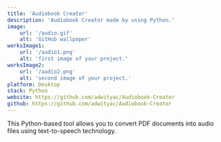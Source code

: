 ```yaml
---
title: 'Audiobook Creator'
description: 'Audiobook Creator made by using Python.'
image:
    url: '/audio.gif'
    alt: 'GitHub wallpaper'
worksImage1:
    url: '/audio1.png'
    alt: 'first image of your project.'
worksImage2:
    url: '/audio2.png'
    alt: 'second image of your project.'
platform: Desktop
stack: Python
website: https://github.com/adwityac/Audiobook-Creator
github: https://github.com/adwityac/Audiobook-Creator
---
```


This Python-based tool allows you to convert PDF documents into audio files using text-to-speech technology.
